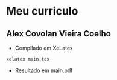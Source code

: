 # Meu curriculo

## Alex Covolan Vieira Coelho

- Compilado em XeLatex

```
xelatex main.tex
```

- Resultado em main.pdf

